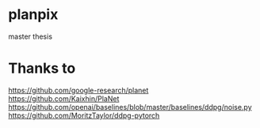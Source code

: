 # planpix
master thesis

# Thanks to
https://github.com/google-research/planet
https://github.com/Kaixhin/PlaNet
https://github.com/openai/baselines/blob/master/baselines/ddpg/noise.py
https://github.com/MoritzTaylor/ddpg-pytorch
